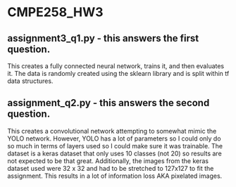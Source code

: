 # CMPE258_HW3
## assignment3_q1.py - this answers the first question. 
This creates a fully connected neural network, trains it, and then evaluates it. 
The data is randomly created using the sklearn library and is split within
tf data structures.

## assignment_q2.py - this answers the second question.
This creates a convolutional network attempting to somewhat mimic the YOLO network. However, YOLO has a lot of parameters so I could only do so much in terms of layers used so I could make sure it was trainable. The dataset is a keras dataset that only uses 10 classes (not 20) so results are not expected to be that great. Additionally, the images from the keras dataset used were 32 x 32 and had to be stretched to 127x127 to fit the assignment. This results in a lot of information loss AKA pixelated images.
